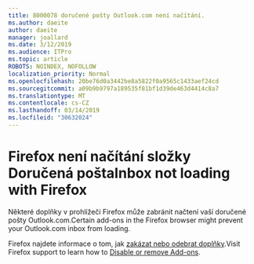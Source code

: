 ```yaml
---
title: 8000078 doručené pošty Outlook.com není načítání.
ms.author: daeite
author: daeite
manager: joallard
ms.date: 3/12/2019
ms.audience: ITPro
ms.topic: article
ROBOTS: NOINDEX, NOFOLLOW
localization_priority: Normal
ms.openlocfilehash: 20be76d0a3442be8a5822f0a9565c1433aef24cd
ms.sourcegitcommit: a09b9b9797a189535f81bf1d39de463d4414c8a7
ms.translationtype: MT
ms.contentlocale: cs-CZ
ms.lasthandoff: 03/14/2019
ms.locfileid: "30632024"
---
```

# <a name="inbox-not-loading-with-firefox"></a><span data-ttu-id="98561-102">Firefox není načítání složky Doručená pošta</span><span class="sxs-lookup"><span data-stu-id="98561-102">Inbox not loading with Firefox</span></span>

<span data-ttu-id="98561-103">Některé doplňky v prohlížeči Firefox může zabránit načtení vaší doručené pošty Outlook.com.</span><span class="sxs-lookup"><span data-stu-id="98561-103">Certain add-ons in the Firefox browser might prevent your Outlook.com inbox from loading.</span></span>
  
<span data-ttu-id="98561-104">Firefox najdete informace o tom, jak [zakázat nebo odebrat doplňky](https://support.mozilla.org/kb/disable-or-remove-add-ons).</span><span class="sxs-lookup"><span data-stu-id="98561-104">Visit Firefox support to learn how to [Disable or remove Add-ons](https://support.mozilla.org/kb/disable-or-remove-add-ons).</span></span>

